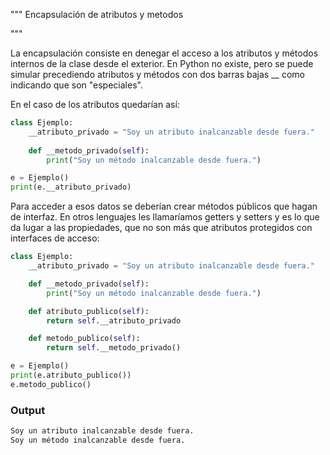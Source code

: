 """
Encapsulación de atributos y metodos

"""

La encapsulación consiste en denegar el acceso a los atributos y métodos internos de la clase desde el exterior. En Python no existe, pero se puede simular precediendo atributos y métodos con dos barras bajas __ como indicando que son "especiales".

En el caso de los atributos quedarían así:
```python
class Ejemplo:
    __atributo_privado = "Soy un atributo inalcanzable desde fuera."
 
    def __metodo_privado(self):
        print("Soy un método inalcanzable desde fuera.")

e = Ejemplo()
print(e.__atributo_privado)
```

Para acceder a esos datos se deberían crear métodos públicos que hagan de interfaz. En otros lenguajes les llamaríamos getters y setters y es lo que da lugar a las propiedades, que no son más que atributos protegidos con interfaces de acceso:
```python
class Ejemplo:
    __atributo_privado = "Soy un atributo inalcanzable desde fuera."

    def __metodo_privado(self):
        print("Soy un método inalcanzable desde fuera.")

    def atributo_publico(self):
        return self.__atributo_privado

    def metodo_publico(self):
        return self.__metodo_privado()

e = Ejemplo()
print(e.atributo_publico())
e.metodo_publico()
```
### Output
```Bash
Soy un atributo inalcanzable desde fuera.
Soy un método inalcanzable desde fuera.
```